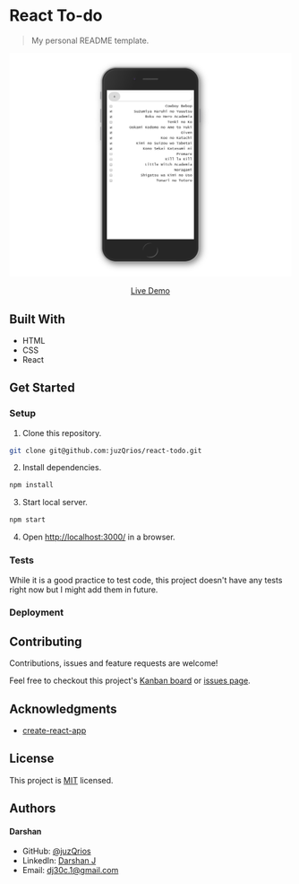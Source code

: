 # React To-do

> My personal README template.

[//]: # (Screenshot, Application concept art etc)
![Screenshot](./screenshot.png)

[//]: # (Live Demo link)
<p align="center">
  <a href="https://juz-react-todo.netlify.com/">Live Demo</a>
</p>

## Built With

* HTML
* CSS
* React

## Get Started

### Setup

1. Clone this repository.

```bash
git clone git@github.com:juzQrios/react-todo.git
```

2. Install dependencies.

```bash
npm install
```

3. Start local server.

```bash
npm start
```

4. Open <http://localhost:3000/> in a browser.

### Tests

While it is a good practice to test code, this project doesn't have any tests right now but I might add them in future.

### Deployment

## Contributing

Contributions, issues and feature requests are welcome!

Feel free to checkout this project's [Kanban board](https://github.com/juzQrios/react-todo/projects/1) or [issues page](https://github.com/juzQrios/react-todo/issues).

## Acknowledgments

* [create-react-app](https://github.com/facebook/create-react-app)

## License

This project is [MIT](./LICENSE) licensed.

## Authors

#### Darshan

* GitHub: [@juzQrios](https://github.com/juzQrios)
* LinkedIn: [Darshan J](https://www.linkedin.com/in/jayadevdarshan/)
* Email: <dj30c.1@gmail.com>
